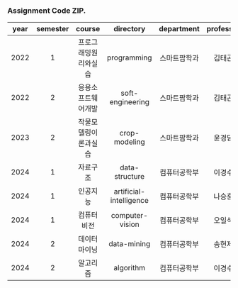 ### Assignment Code ZIP.

|year|semester|course|directory|department|professor|
|:--:|:--:|:--:|:--:|:--:|:--:|
|2022|1|프로그래밍원리와실습|programming|스마트팜학과|김태곤|
|2022|2|응용소프트웨어개발|soft-engineering|스마트팜학과|김태곤|
|2023|2|작물모델링이론과실습|crop-modeling|스마트팜학과|윤경담|
|2024|1|자료구조|data-structure|컴퓨터공학부|이경수|
|2024|1|인공지능|artificial-intelligence|컴퓨터공학부|나승훈|
|2024|1|컴퓨터비전|computer-vision|컴퓨터공학부|오일석|
|2024|2|데이터마이닝|data-mining|컴퓨터공학부|송현제|
|2024|2|알고리즘|algorithm|컴퓨터공학부|이경수|
